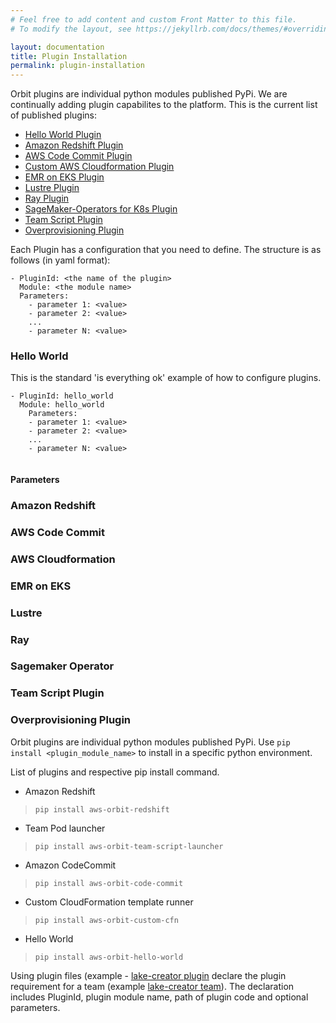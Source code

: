 ```yaml
---
# Feel free to add content and custom Front Matter to this file.
# To modify the layout, see https://jekyllrb.com/docs/themes/#overriding-theme-defaults

layout: documentation
title: Plugin Installation
permalink: plugin-installation
---
```


Orbit plugins are individual python modules published PyPi.  We are continually adding plugin capabilites to the platform.  This is the current list of published plugins:
 - [Hello World Plugin](#hw_plugin)
 - [Amazon Redshift Plugin](#rs_plugin)
 - [AWS Code Commit Plugin](#codecommit_plugin)
 - [Custom AWS Cloudformation Plugin](#cfn_plugin)
 - [EMR on EKS Plugin](#emreks_plugin)
 - [Lustre Plugin](#lustre_plugin)
 - [Ray Plugin](#ray_plugin)
 - [SageMaker-Operators for K8s Plugin](#sm_operator_plugin)
 - [Team Script Plugin](#ts_plugin)
 - [Overprovisioning Plugin](#op_plugin)

Each Plugin has a configuration that you need to define.  The structure is as follows (in yaml format):

```
- PluginId: <the name of the plugin>
  Module: <the module name>
  Parameters:
    - parameter 1: <value>
    - parameter 2: <value>
    ...
    - parameter N: <value>
```

### <a name="hw_plugin">Hello World </a>
This is the standard 'is everything ok' example of how to configure plugins.
```
- PluginId: hello_world
  Module: hello_world
    Parameters:
    - parameter 1: <value>
    - parameter 2: <value>
    ...
    - parameter N: <value>
  
```
#### Parameters    
### <a name="rs_plugin">Amazon Redshift </a>
### <a name="codecommit_plugin">AWS Code Commit </a>
### <a name="cfn_plugin">AWS Cloudformation </a>
### <a name="emreks_plugin">EMR on EKS </a>
### <a name="lustre_plugin">Lustre</a>
### <a name="ray_plugin">Ray</a>
### <a name="sm_operator_plugin">Sagemaker Operator</a>
### <a name="ts_plugin">Team Script Plugin</a>
### <a name="op_plugin">Overprovisioning Plugin</a>



Orbit plugins are individual python modules published PyPi. Use `pip install <plugin_module_name>` to install in a specific python environment.

List of plugins and respective pip install command.

* Amazon Redshift
> `pip install aws-orbit-redshift`
* Team Pod launcher
> `pip install aws-orbit-team-script-launcher`
* Amazon CodeCommit
> `pip install aws-orbit-code-commit`
* Custom CloudFormation template runner
> `pip install aws-orbit-custom-cfn`
* Hello World
> `pip install aws-orbit-hello-world`



Using plugin files (example - [lake-creator plugin](https://github.com/awslabs/aws-orbit-workbench/blob/main/samples/manifests/demo/lake-creator-plugins.yaml) declare the plugin requirement for a team (example [lake-creator team](https://github.com/awslabs/aws-orbit-workbench/blob/main/samples/manifests/demo/manifest.yaml#L41)). The declaration includes PluginId, plugin module name, path of plugin code and optional parameters.
